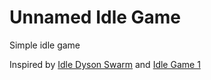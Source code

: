 # Unnamed Idle Game

Simple idle game

Inspired by [Idle Dyson Swarm](https://blindsidedgames.itch.io/idle-dyson-swarm) and [Idle Game 1](https://idle1.com/)